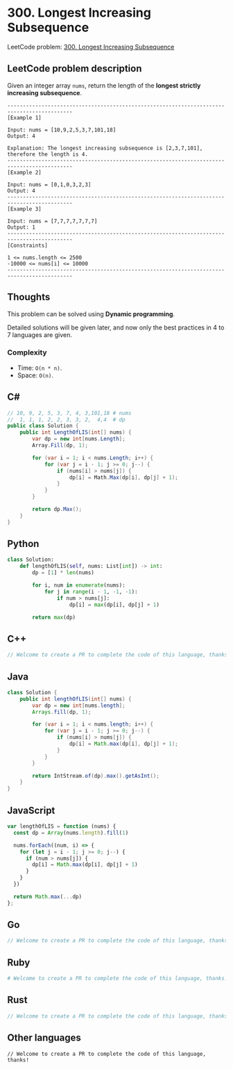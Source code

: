 # 300. Longest Increasing Subsequence
LeetCode problem: [300. Longest Increasing Subsequence](https://leetcode.com/problems/longest-increasing-subsequence/)

## LeetCode problem description
Given an integer array `nums`, return the length of the **longest strictly increasing subsequence**.

```
-------------------------------------------------------------------------------------------
[Example 1]

Input: nums = [10,9,2,5,3,7,101,18]
Output: 4

Explanation: The longest increasing subsequence is [2,3,7,101], therefore the length is 4.
-------------------------------------------------------------------------------------------
[Example 2]

Input: nums = [0,1,0,3,2,3]
Output: 4
-------------------------------------------------------------------------------------------
[Example 3]

Input: nums = [7,7,7,7,7,7,7]
Output: 1
-------------------------------------------------------------------------------------------
[Constraints]

1 <= nums.length <= 2500
-10000 <= nums[i] <= 10000
-------------------------------------------------------------------------------------------
```

## Thoughts
This problem can be solved using **Dynamic programming**.

Detailed solutions will be given later, and now only the best practices in 4 to 7 languages are given.

### Complexity
* Time: `O(n * n)`.
* Space: `O(n)`.

## C#
```c#
// 10, 9, 2, 5, 3, 7, 4, 3,101,18 # nums
//  1, 1, 1, 2, 2, 3, 3, 2,  4,4  # dp
public class Solution {
    public int LengthOfLIS(int[] nums) {
        var dp = new int[nums.Length];
        Array.Fill(dp, 1);

        for (var i = 1; i < nums.Length; i++) {
            for (var j = i - 1; j >= 0; j--) {
                if (nums[i] > nums[j]) {
                    dp[i] = Math.Max(dp[i], dp[j] + 1);
                }
            }
        }

        return dp.Max();
    }
}
```

## Python
```python
class Solution:
    def lengthOfLIS(self, nums: List[int]) -> int:
        dp = [1] * len(nums)

        for i, num in enumerate(nums):
            for j in range(i - 1, -1, -1):
                if num > nums[j]:
                    dp[i] = max(dp[i], dp[j] + 1)

        return max(dp)
```

## C++
```cpp
// Welcome to create a PR to complete the code of this language, thanks!
```

## Java
```java
class Solution {
    public int lengthOfLIS(int[] nums) {
        var dp = new int[nums.length];
        Arrays.fill(dp, 1);

        for (var i = 1; i < nums.length; i++) {
            for (var j = i - 1; j >= 0; j--) {
                if (nums[i] > nums[j]) {
                    dp[i] = Math.max(dp[i], dp[j] + 1);
                }
            }
        }

        return IntStream.of(dp).max().getAsInt();
    }
}
```

## JavaScript
```javascript
var lengthOfLIS = function (nums) {
  const dp = Array(nums.length).fill(1)

  nums.forEach((num, i) => {
    for (let j = i - 1; j >= 0; j--) {
      if (num > nums[j]) {
        dp[i] = Math.max(dp[i], dp[j] + 1)
      }
    }
  })

  return Math.max(...dp)
};
```

## Go
```go
// Welcome to create a PR to complete the code of this language, thanks!
```

## Ruby
```ruby
# Welcome to create a PR to complete the code of this language, thanks!
```

## Rust
```rust
// Welcome to create a PR to complete the code of this language, thanks!
```

## Other languages
```
// Welcome to create a PR to complete the code of this language, thanks!
```
